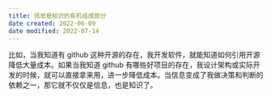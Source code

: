 ```yaml
---
title: 信息是知识的有机组成部分
date created: 2022-06-09
date modified: 2022-07-14
---
```


比如，当我知道有 github 这种开源的存在，我开发软件，就能知道如何引用开源降低大量成本。如果当我知道 github 有哪些好项目的存在，我设计架构或实际开发的时候，就可以直接拿来用，进一步降低成本。当信息变成了我做决策和判断的依赖之一，那它就不仅仅是信息，也是知识了。
